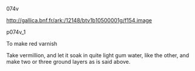074v

http://gallica.bnf.fr/ark:/12148/btv1b10500001g/f154.image

p074v_1

To make red varnish

Take vermillion, and let it  soak in quite light gum water, like the other, and make two or three ground layers as is said above.
